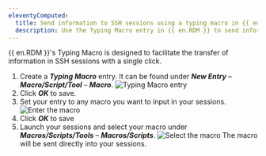 ```yaml
---
eleventyComputed:
  title: Send information to SSH sessions using a typing macro in {{ en.RDM }}
  description: Use the Typing Macro entry in {{ en.RDM }} to send information in SSH sessions.
---
```

{{ en.RDM }}'s Typing Macro is designed to facilitate the transfer of information in SSH sessions with a single click.

1. Create a ***Typing Macro*** entry. It can be found under ***New Entry*** – ***Macro/Script/Tool*** – ***Macro***.
![Typing Macro entry](https://cdnweb.devolutions.net/docs/en/kb/KB6050.png)
1. Click ***OK*** to save.
1. Set your entry to any macro you want to input in your sessions.
![Enter the macro](https://cdnweb.devolutions.net/docs/en/kb/KB6054.png)
1. Click ***OK*** to save
1. Launch your sessions and select your macro under ***Macros/Scripts/Tools*** – ***Macros/Scripts***.
![Select the macro](https://cdnweb.devolutions.net/docs/en/kb/KB6052.png)
The macro will be sent directly into your sessions.
